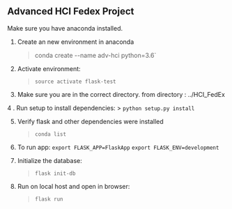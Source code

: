 
## Advanced HCI Fedex Project 

Make sure you have anaconda installed.

1. Create an new environment in anaconda 
    > conda create --name adv-hci python=3.6`

2. Activate environment:
    > `source activate flask-test`

3. Make sure you are in the correct directory.
from directory : ../HCI_FedEx

4 . Run setup to install dependencies: 
    > `python setup.py install`

5. Verify flask and other dependencies were installed
    > `conda list`

6. To run app: 
    `export FLASK_APP=FlaskApp`
    `export FLASK_ENV=development`

7. Initialize the database:
    > `flask init-db`

8. Run on local host and open in browser:
    > `flask run`